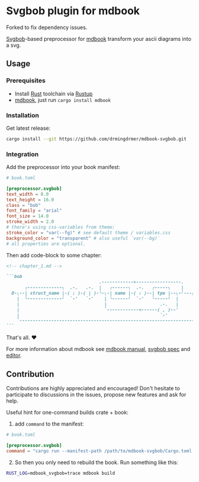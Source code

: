 # Svgbob plugin for mdbook

<!-- [![Crate current version badge](https://img.shields.io/crates/v/mdbook-svgbob.svg)](https://crates.io/crates/mdbook-svgbob) -->
<!-- ![](https://github.com/fzzr-/mdbook-svgbob/workflows/Tests/badge.svg) -->
<!-- ![](https://github.com/fzzr-/mdbook-svgbob/workflows/Audit/badge.svg) -->

Forked to fix dependency issues.

[Svgbob][]-based preprocessor for [mdbook][] transform your ascii diagrams into a svg.


## Usage


### Prerequisites

- Install [Rust][] toolchain via [Rustup][]
- [mdbook][], just run `cargo install mdbook`


### Installation

Get latest release:

```bash
cargo install --git https://github.com/drmingdrmer/mdbook-svgbob.git
```


### Integration

Add the preprocessor into your book manifest:

```toml
# book.toml

[preprocessor.svgbob]
text_width = 8.0
text_height = 16.0
class = "bob"
font_family = "arial"
font_size = 14.0
stroke_width = 2.0
# there's using css-variables from theme:
stroke_color = "var(--fg)" # see default theme / variables.css
background_color = "transparent" # also useful `var(--bg)`
# all properties are optional.
```

Then add code-block to some chapter:

````md
<!-- chapter_1.md -->

```bob
                                   .------------>-----------------.
       ┌-------------┐  .-.   .-.  |   ┌------┐  .-.   ┌-----┐    |    .-.   ┌------┐
  O-╮--| struct_name |-( : )-( | )-╰-╮-| name |-( : )--| tpe |--╮-╯---( | )--| body |--╭---O
    |  └-------------┘  `-'   `-'    | └------┘  `-'   └-----┘  |      `-'   └------┘  |
    |                                |                    .-.   |                      |
    |                                `------------<------( , )--'                      |
    |                                                     `-'                          |
    `----------------------------------------------------------------------------------'
```
````

That's all. ♥️

For more information about mdbook see [mdbook manual][mdbook.manual],
[svgbob spec][svgbob.spec] and [editor][svgbob.editor].


## Contribution

Contributions are highly appreciated and encouraged!
Don't hesitate to participate to discussions in the issues, propose new features and ask for help.

Useful hint for one-command builds crate + book:

1. add `command` to the manifest:

```toml
# book.toml

[preprocessor.svgbob]
command = "cargo run --manifest-path /path/to/mdbook-svgbob/Cargo.toml --quiet"
```

2. So then you only need to rebuild the book. Run something like this:

```bash
RUST_LOG=mdbook_svgbob=trace mdbook build
```


[Rust]: https://www.rust-lang.org
[Rustup]: https://rustup.rs

[mdbook]: https://crates.io/crates/mdbook
[mdbook.manual]: https://rust-lang.github.io/mdBook/

[Svgbob]: https://crates.io/crates/svgbob
[svgbob.spec]: https://ivanceras.github.io/#md/Svgbob/Specification.md
[svgbob.editor]: https://ivanceras.github.io/svgbob-editor/

